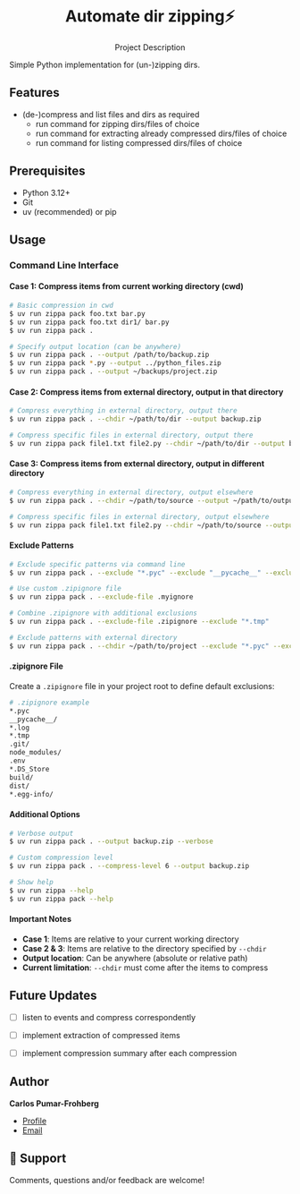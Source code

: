 <h1 align="center">Automate dir zipping⚡️</h1>
<p align="center">Project Description</p>
Simple Python implementation for (un-)zipping dirs.

## Features
* (de-)compress and list files and dirs as required
    - run command for zipping dirs/files of choice
    - run command for extracting already compressed dirs/files of choice
    - run command for listing compressed dirs/files of choice

## Prerequisites
* Python 3.12+
* Git
* uv (recommended) or pip

## Usage
### Command Line Interface

#### Case 1: Compress items from current working directory (cwd)

```bash
# Basic compression in cwd
$ uv run zippa pack foo.txt bar.py
$ uv run zippa pack foo.txt dir1/ bar.py
$ uv run zippa pack .

# Specify output location (can be anywhere)
$ uv run zippa pack . --output /path/to/backup.zip
$ uv run zippa pack *.py --output ../python_files.zip
$ uv run zippa pack . --output ~/backups/project.zip
```

#### Case 2: Compress items from external directory, output in that directory

```bash
# Compress everything in external directory, output there
$ uv run zippa pack . --chdir ~/path/to/dir --output backup.zip

# Compress specific files in external directory, output there
$ uv run zippa pack file1.txt file2.py --chdir ~/path/to/dir --output backup.zip
```

#### Case 3: Compress items from external directory, output in different directory

```bash
# Compress everything in external directory, output elsewhere
$ uv run zippa pack . --chdir ~/path/to/source --output ~/path/to/output/backup.zip

# Compress specific files in external directory, output elsewhere
$ uv run zippa pack file1.txt file2.py --chdir ~/path/to/source --output ~/path/to/output/backup.zip
```

#### Exclude Patterns

```bash
# Exclude specific patterns via command line
$ uv run zippa pack . --exclude "*.pyc" --exclude "__pycache__" --exclude "*.log"

# Use custom .zipignore file
$ uv run zippa pack . --exclude-file .myignore

# Combine .zipignore with additional exclusions
$ uv run zippa pack . --exclude-file .zipignore --exclude "*.tmp"

# Exclude patterns with external directory
$ uv run zippa pack . --chdir ~/path/to/project --exclude "*.pyc" --exclude "__pycache__"
```

#### .zipignore File

Create a `.zipignore` file in your project root to define default exclusions:

```bash
# .zipignore example
*.pyc
__pycache__/
*.log
*.tmp
.git/
node_modules/
.env
*.DS_Store
build/
dist/
*.egg-info/
```

#### Additional Options

```bash
# Verbose output
$ uv run zippa pack . --output backup.zip --verbose

# Custom compression level
$ uv run zippa pack . --compress-level 6 --output backup.zip

# Show help
$ uv run zippa --help
$ uv run zippa pack --help
```

#### Important Notes

- **Case 1**: Items are relative to your current working directory
- **Case 2 & 3**: Items are relative to the directory specified by `--chdir`
- **Output location**: Can be anywhere (absolute or relative path)
- **Current limitation**: `--chdir` must come after the items to compress


## Future Updates
* [ ] listen to events and compress correspondently
* [ ] implement extraction of compressed items
* [ ] implement compression summary after each compression


## Author

**Carlos Pumar-Frohberg**

* [Profile](https://github.com/cpumarfrohberg)
* [Email](mailto:cpumarfrohberg@gmail.com?subject=Hi "Hi!")


## 🤝 Support

Comments, questions and/or feedback are welcome!
